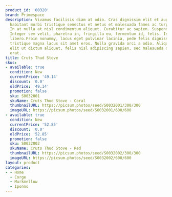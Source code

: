 ```yaml
---
product_id: '00320'
brand: Primespace
description: Vivamus facilisis diam at odio. Cras dignissim elit et augue. Pellentesque
  habitant morbi tristique senectus et netus et malesuada fames ac turpis egestas.
  In at nulla at nisl condimentum aliquet. Curabitur ac sapien. Suspendisse nunc.
  Integer sem velit, pharetra in, fringilla eu, fermentum id, felis. In semper bibendum
  libero.Proin nonummy, lacus eget pulvinar lacinia, pede felis dignissim leo, vitae
  tristique magna lacus sit amet eros. Nulla gravida orci a odio. Aliquam faucibus,
  elit ut dictum aliquet, felis nisl adipiscing sapien, sed malesuada diam lacus eget
  erat.
title: Cruts Thud Stove
skus:
- available: true
  condition: New
  currentPrice: '49.14'
  discount: '0.0'
  oldPrice: '49.14'
  promotion: false
  sku: S0032001
  skuName: Cruts Thud Stove - Coral
  thumbnailURL: https://picsum.photos/seed/S0032001/300/300
  imageURL: https://picsum.photos/seed/S0032001/600/600
- available: true
  condition: New
  currentPrice: '52.85'
  discount: '0.0'
  oldPrice: '52.85'
  promotion: false
  sku: S0032002
  skuName: Cruts Thud Stove - Red
  thumbnailURL: https://picsum.photos/seed/S0032002/300/300
  imageURL: https://picsum.photos/seed/S0032002/600/600
layout: product
categories:
- - Home
  - Corge
  - Murkmellow
  - Iponno
---
```

